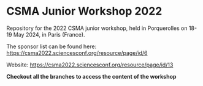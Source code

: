 # CSMA Junior Workshop 2022

Repository for the 2022 CSMA junior workshop, held in Porquerolles on 18-19 May 2024, in Paris (France).

The sponsor list can be found here: https://csma2022.sciencesconf.org/resource/page/id/6

Website: https://csma2022.sciencesconf.org/resource/page/id/13

**Checkout all the branches to access the content of the workshop**